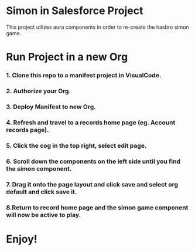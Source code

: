 # Simon in Salesforce Project

This project utlizes aura components in order to re-create the hasbro simon game.

# Run Project in a new Org

### 1. Clone this repo to a manifest project in VisualCode.
### 2. Authorize your Org.
### 3. Deploy Manifest to new Org.
### 4. Refresh and travel to a records home page (eg. Account records page).
### 5. Click the cog in the top right, select edit page.
### 6. Scroll down the components on the left side until you find the simon component.
### 7. Drag it onto the page layout and click save and select org default and click save it.
### 8.Return to record home page and the simon game component will now be active to play.

# Enjoy!
